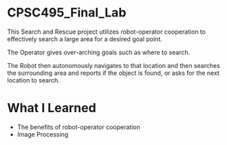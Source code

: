 # CPSC495_Final_Lab

This Search and Rescue project utilizes robot-operator cooperation to effectively search a large area for a desired goal point.

The Operator gives over-arching goals such as where to search.

The Robot then autonomously navigates to that location and then searches the surrounding area and reports if the object is  found, or asks
for the next location to search.

# What I Learned

* The benefits of robot-operator cooperation
* Image Processing

